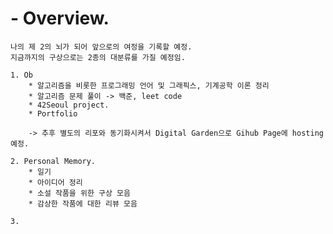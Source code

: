 
# - Overview.
	나의 제 2의 뇌가 되어 앞으로의 여정을 기록할 예정.
	지금까지의 구상으로는 2종의 대분류를 가질 예정임.
	
	1. Ob
		* 알고리즘을 비롯한 프로그래밍 언어 및 그래픽스, 기계공학 이론 정리
		* 알고리즘 문제 풀이 -> 백준, leet code
		* 42Seoul project.
		* Portfolio
		
		-> 추후 별도의 리포와 동기화시켜서 Digital Garden으로 Gihub Page에 hosting예정. 
		
	2. Personal Memory.
		* 일기
		* 아이디어 정리
		* 소설 작품을 위한 구상 모음
		* 감상한 작품에 대한 리뷰 모음
		
	3. 
